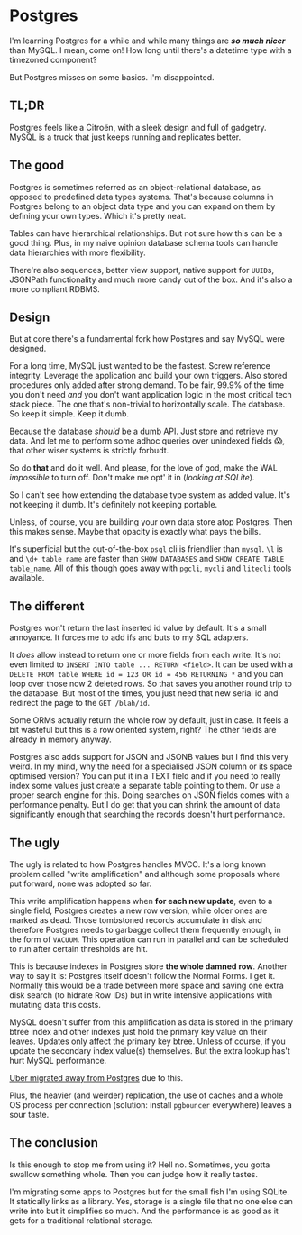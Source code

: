 <!-- tags: databases -->
<!-- hidden -->

# Postgres

I'm learning Postgres for a while and while many things are
_**so much nicer**_ than MySQL. I mean, come on! How long until
there's a datetime type with a timezoned component?

But Postgres misses on some basics. I'm disappointed.


## TL;DR

Postgres feels like a Citroën, with a sleek design and full
of  gadgetry. MySQL is a truck that just keeps running and
replicates better.


## The good

Postgres is sometimes referred as an object-relational database, as
opposed to predefined data types systems. That's because columns
in Postgres belong to an object data type and you can expand on
them by defining your own types. Which it's pretty neat.

Tables can have hierarchical relationships. But not sure how this
can be a good thing. Plus, in my naive opinion database schema
tools can handle data hierarchies with more flexibility.

There're also sequences, better view support, native support for
`UUID`s, JSONPath functionality and much more candy out of the box.
And it's also a more compliant RDBMS.


## Design

But at core there's a fundamental fork how Postgres and say MySQL
were designed.

For a long time, MySQL just wanted to be the fastest. Screw reference
integrity. Leverage the application and build your own triggers.
Also stored procedures only added after strong demand. To be fair,
99.9% of the time you don't need _and_ you don't want application
logic in the most critical tech stack piece. The one that's
non-trivial to horizontally scale. The database. So keep it simple.
Keep it dumb.

Because the database _should_ be a dumb API. Just store and retrieve
my data. And let me to perform some adhoc queries over unindexed
fields 😱, that other wiser systems is strictly forbudt.

So do **that** and do it well. And please, for the love of god,
make the WAL _impossible_ to turn off. Don't make me opt' it in
(_looking at SQLite_).

So I can't see how extending the database type system as added value.
It's not keeping it dumb. It's definitely not keeping portable.

Unless, of course, you are building your own data store atop Postgres.
Then this makes sense. Maybe that opacity is exactly what pays the
bills.

It's superficial but the out-of-the-box `psql` cli is friendlier
than `mysql`. `\l` is and `\d+ table_name` are faster than
`SHOW DATABASES` and `SHOW CREATE TABLE table_name`. All of this though
goes away with `pgcli`, `mycli` and `litecli` tools available.



## The different

Postgres won't return the last inserted id value by default. It's a
small annoyance. It forces me to add ifs and buts to my SQL adapters.

It _does_ allow instead to return one or more fields from each write.
It's not even limited to `INSERT INTO table ... RETURN <field>`. It can
be used with a `DELETE FROM table WHERE id = 123 OR id = 456 RETURNING *`
and you can loop over those now 2 deleted rows. So that saves you
another round trip to the database. But most of the times, you just
need that new serial id and redirect the page to the `GET /blah/id`.

Some ORMs actually return the whole row by default, just in case. It
feels a bit wasteful but this is a row oriented system, right? The other
fields are already in memory anyway.

Postgres also adds support for JSON and JSONB values but I find this
very weird. In my mind, why the need for a specialised JSON column or
its space optimised version? You can put it in a TEXT field and
if you need to really index some values just create a separate table
pointing to them. Or use a proper search engine for this. Doing
searches on JSON fields comes with a performance penalty. But I do get
that you can shrink the amount of data significantly enough that
searching the records doesn't hurt performance.


## The ugly

The ugly is related to how Postgres handles MVCC. It's a long known
problem called "write amplification" and although some proposals where
put forward, none was adopted so far.

This write amplification happens when **for each new update**, even to
a single field, Postgres creates a new row version, while older ones
are marked as dead. Those tombstoned records accumulate in disk and
therefore Postgres needs to garbagge collect them frequently enough,
in the form of `VACUUM`. This operation can run in parallel and can
be scheduled to run after certain thresholds are hit.

This is because indexes in Postgres store **the whole damned row**.
Another way to say it is: Postgres itself doesn't follow the Normal
Forms. I get it. Normally this would be a trade between more space and
saving one extra disk search (to hidrate Row IDs) but in write
intensive applications with mutating data this costs.

MySQL doesn't suffer from this amplification as data is stored in the
primary btree index and other indexes just hold the primary key value
on their leaves. Updates only affect the primary key btree. Unless of
course, if you update the secondary index value(s) themselves. But
the extra lookup has't hurt MySQL performance.

[Uber migrated away from Postgres](https://www.uber.com/en-NO/blog/postgres-to-mysql-migration/)
due to this.

Plus, the heavier (and weirder) replication, the use of caches and a
whole OS process per connection (solution: install `pgbouncer` everywhere)
leaves a sour taste.


## The conclusion

Is this enough to stop me from using it? Hell no. Sometimes, you gotta
swallow something whole. Then you can judge how it really tastes.

I'm migrating some apps to Postgres but for the small fish I'm using
SQLite. It statically links as a library. Yes, storage is a single
file that no one else can write into but it simplifies so much. And
the performance is as good as it gets for a traditional relational
storage.
